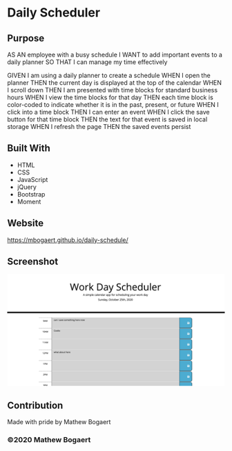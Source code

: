 # Daily Scheduler

## Purpose
AS AN employee with a busy schedule
I WANT to add important events to a daily planner
SO THAT I can manage my time effectively

GIVEN I am using a daily planner to create a schedule
WHEN I open the planner
THEN the current day is displayed at the top of the calendar
WHEN I scroll down
THEN I am presented with time blocks for standard business hours
WHEN I view the time blocks for that day
THEN each time block is color-coded to indicate whether it is in the past, present, or future
WHEN I click into a time block
THEN I can enter an event
WHEN I click the save button for that time block
THEN the text for that event is saved in local storage
WHEN I refresh the page
THEN the saved events persist

## Built With
* HTML
* CSS
* JavaScript
* jQuery
* Bootstrap
* Moment

## Website
https://mbogaert.github.io/daily-schedule/

## Screenshot
![screenshot of the website](/assets/images/screenshot.png)

## Contribution
Made with pride by Mathew Bogaert

### ©️2020 Mathew Bogaert